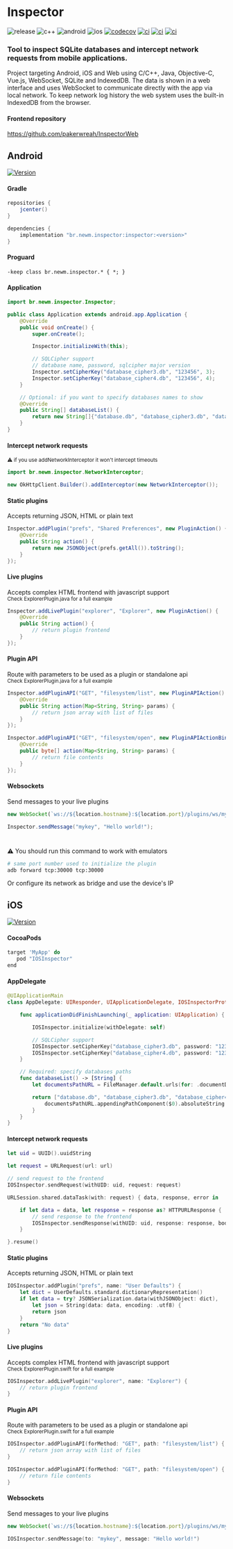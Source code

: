 # Inspector
![release](https://img.shields.io/github/v/release/pakerwreah/Inspector)
![c++](https://img.shields.io/badge/C++-17-blue.svg?style=flat&logo=c%2B%2B)
![android](https://img.shields.io/badge/Android-grey.svg?style=flat&logo=android)
![ios](https://img.shields.io/badge/iOS-grey.svg?style=flat&logo=apple)
[![codecov](https://img.shields.io/codecov/c/gh/pakerwreah/Inspector?label=codecov&logo=codecov)](https://codecov.io/gh/pakerwreah/Inspector)
[![ci](https://github.com/pakerwreah/Inspector/workflows/Unit%20Tests/badge.svg)](https://github.com/pakerwreah/Inspector/actions)
[![ci](https://github.com/pakerwreah/Inspector/workflows/Android%20CI/badge.svg)](https://github.com/pakerwreah/Inspector/actions)
[![ci](https://github.com/pakerwreah/Inspector/workflows/iOS%20CI/badge.svg)](https://github.com/pakerwreah/Inspector/actions)

### Tool to inspect SQLite databases and intercept network requests from mobile applications.

Project targeting Android, iOS and Web using C/C++, Java, Objective-C, Vue.js, WebSocket, SQLite and IndexedDB.
The data is shown in a web interface and uses WebSocket to communicate directly with the app via local network.
To keep network log history the web system uses the built-in IndexedDB from the browser.

#### Frontend repository
https://github.com/pakerwreah/InspectorWeb

## Android
[![Version](https://api.bintray.com/packages/pakerwreah/Inspector/br.newm.inspector/images/download.svg)](https://bintray.com/pakerwreah/Inspector/br.newm.inspector/_latestVersion)
#### Gradle
```gradle
repositories {
    jcenter()
}
```
```gradle
dependencies {
    implementation "br.newm.inspector:inspector:<version>"
}
```

#### Proguard
```
-keep class br.newm.inspector.* { *; }
```

#### Application
```java
import br.newm.inspector.Inspector;

public class Application extends android.app.Application {
    @Override
    public void onCreate() {
        super.onCreate();

        Inspector.initializeWith(this);

        // SQLCipher support
        // database name, password, sqlcipher major version
        Inspector.setCipherKey("database_cipher3.db", "123456", 3);
        Inspector.setCipherKey("database_cipher4.db", "123456", 4);
    }

    // Optional: if you want to specify databases names to show
    @Override
    public String[] databaseList() {
        return new String[]{"database.db", "database_cipher3.db", "database_cipher4.db"};
    }
}
```

#### Intercept network requests
<sub>:warning: if you use addNetworkInterceptor it won't intercept timeouts</sub>
```java
import br.newm.inspector.NetworkInterceptor;

new OkHttpClient.Builder().addInterceptor(new NetworkInterceptor());
```

#### Static plugins
Accepts returning JSON, HTML or plain text
```java
Inspector.addPlugin("prefs", "Shared Preferences", new PluginAction() {
    @Override
    public String action() {
        return new JSONObject(prefs.getAll()).toString();
    }
});
```

#### Live plugins
Accepts complex HTML frontend with javascript support
<br />
<sub>Check ExplorerPlugin.java for a full example</sub>
```java
Inspector.addLivePlugin("explorer", "Explorer", new PluginAction() {
    @Override
    public String action() {
        // return plugin frontend
    }
});
```

#### Plugin API
Route with parameters to be used as a plugin or standalone api
<br />
<sub>Check ExplorerPlugin.java for a full example</sub>
```java
Inspector.addPluginAPI("GET", "filesystem/list", new PluginAPIAction() {
    @Override
    public String action(Map<String, String> params) {
        // return json array with list of files
    }
});

Inspector.addPluginAPI("GET", "filesystem/open", new PluginAPIActionBinary() {
    @Override
    public byte[] action(Map<String, String> params) {
        // return file contents
    }
});
```

#### Websockets
Send messages to your live plugins
```javascript
new WebSocket(`ws://${location.hostname}:${location.port}/plugins/ws/mykey`)
```
```java
Inspector.sendMessage("mykey", "Hello world!");
```
#
:warning: You should run this command to work with emulators
```bash
# same port number used to initialize the plugin
adb forward tcp:30000 tcp:30000
```
Or configure its network as bridge and use the device's IP

## iOS
[![Version](https://img.shields.io/cocoapods/v/IOSInspector.svg)](https://cocoapods.org/pods/IOSInspector)
#### CocoaPods
```gradle
target 'MyApp' do
   pod "IOSInspector"
end
```

#### AppDelegate
```swift
@UIApplicationMain
class AppDelegate: UIResponder, UIApplicationDelegate, IOSInspectorProtocol {

    func applicationDidFinishLaunching(_ application: UIApplication) {

        IOSInspector.initialize(withDelegate: self)

        // SQLCipher support
        IOSInspector.setCipherKey("database_cipher3.db", password: "123456", version: 3)
        IOSInspector.setCipherKey("database_cipher4.db", password: "123456", version: 4)
    }

    // Required: specify databases paths
    func databaseList() -> [String] {
        let documentsPathURL = FileManager.default.urls(for: .documentDirectory, in: .userDomainMask).first!

        return ["database.db", "database_cipher3.db", "database_cipher4.db"].map {
            documentsPathURL.appendingPathComponent($0).absoluteString
        }
    }
}
```

#### Intercept network requests
```swift
let uid = UUID().uuidString

let request = URLRequest(url: url)

// send request to the frontend
IOSInspector.sendRequest(withUID: uid, request: request)

URLSession.shared.dataTask(with: request) { data, response, error in

    if let data = data, let response = response as? HTTPURLResponse {
        // send response to the frontend
        IOSInspector.sendResponse(withUID: uid, response: response, body: data)
    }

}.resume()
```

#### Static plugins
Accepts returning JSON, HTML or plain text
```swift
IOSInspector.addPlugin("prefs", name: "User Defaults") {
    let dict = UserDefaults.standard.dictionaryRepresentation()
    if let data = try? JSONSerialization.data(withJSONObject: dict),
        let json = String(data: data, encoding: .utf8) {
        return json
    }
    return "No data"
}
```

#### Live plugins
Accepts complex HTML frontend with javascript support
<br />
<sub>Check ExplorerPlugin.swift for a full example</sub>
```swift
IOSInspector.addLivePlugin("explorer", name: "Explorer") {
    // return plugin frontend
}
```

#### Plugin API
Route with parameters to be used as a plugin or standalone api
<br />
<sub>Check ExplorerPlugin.swift for a full example</sub>
```swift
IOSInspector.addPluginAPI(forMethod: "GET", path: "filesystem/list") { params -> String in
    // return json array with list of files
}

IOSInspector.addPluginAPI(forMethod: "GET", path: "filesystem/open") { params -> Data? in
    // return file contents
}
```

#### Websockets
Send messages to your live plugins
```javascript
new WebSocket(`ws://${location.hostname}:${location.port}/plugins/ws/mykey`)
```
```swift
IOSInspector.sendMessage(to: "mykey", message: "Hello world!")
```
